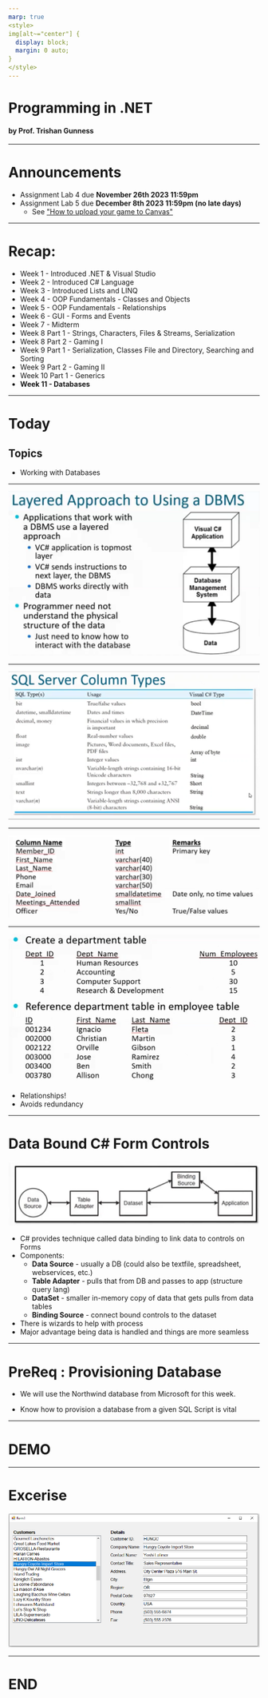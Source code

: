 ```yaml
---
marp: true
<style>
img[alt~="center"] {
  display: block;
  margin: 0 auto;
}
</style>
---
```

# Programming in .NET
#### by Prof. Trishan Gunness 
---
# Announcements  

- Assignment Lab 4 due **November 26th 2023 11:59pm**
- Assignment Lab 5 due **December 8th 2023 11:59pm (no late days)**
  - See ["How to upload your game to Canvas"](https://www.youtube.com/watch?v=PNpVoE8w2r8)
---
<style scoped>section { font-size: 25px; }</style>
# Recap:
- Week 1 - Introduced .NET & Visual Studio
- Week 2 - Introduced C# Language
- Week 3 - Introduced Lists and LINQ
- Week 4 - OOP Fundamentals - Classes and Objects
- Week 5 - OOP Fundamentals - Relationships
- Week 6 - GUI - Forms and Events
- Week 7 - Midterm
- Week 8 Part 1 - Strings, Characters, Files & Streams, Serialization
- Week 8 Part 2 - Gaming I
- Week 9 Part 1 - Serialization, Classes File and Directory, Searching and Sorting
- Week 9 Part 2 - Gaming II
- Week 10 Part 1 - Generics
- **Week 11 - Databases**
---

# Today

## Topics
- Working with Databases

---

![Alt text](image.png)

---
![Alt text](image-1.png)

---


![Alt text](image-2.png)

---
<style scoped>section { font-size: 25px; }</style>

![bg left 100%](image-3.png)

- Relationships!
- Avoids redundancy

---
<style scoped>section { font-size: 23px; }</style>

# Data Bound C# Form Controls
![Alt text](image-4.png)
- C# provides technique called data binding to link data to controls on Forms
- Components:
    - **Data Source** - usually a DB (could also be textfile, spreadsheet, webservices, etc.)
    - **Table Adapter** - pulls that from DB and passes to app (structure query lang)
    - **DataSet** - smaller in-memory copy of data that gets pulls from data tables
    - **Binding Source** - connect bound controls to the dataset
- There is wizards to help with process
- Major advantage being data is handled and things are more seamless

---
# PreReq : Provisioning Database

- We will use the Northwind database from Microsoft for this week.

- Know how to provision a database from a given SQL Script is vital

---

# DEMO

---

# Excerise

![Alt text](image-6.png)


---

# END